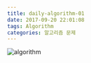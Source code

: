 ```yaml
---
title: daily-algorithm-01
date: 2017-09-20 22:01:08
tags: Algorithm
categories: 알고리즘 문제
---
```


![algorithm](/images/algorithm.png)